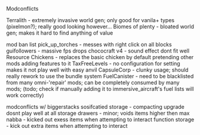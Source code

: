 Modconflicts

Terralith - extremely invasive world gen; only good for vanila+ types (pixelmon?); really good looking however...
Biomes of plenty - bloated world gen; makes it hard to find anything of value


mod ban list
pick_up_torches - messes with right click on all blocks
guifollowers - massive fps drops
chococraft v4 - sound effect dont fit well
Resource Chickens - replaces the basic chicken by default pretending other mods adding features to it
TaxFreeLevels - no configuration for setting makes it not play well with easy anvil
CapsuleCorp - clunky usage; should really rework to use the bundle system
FuelCanister - need to be blacklisted from many omni-'repair' mods; can be completely consumed by many mods; (todo; check if manually adding it to immersive_aircraft's fuel lists will work correctly)



modconflicts w/ biggerstacks
sosifcatied storage - compacting upgrade dosnt play well at all
storage drawers - minor; voids items higher then max 
nabba - kicked out exess items when attempting to interact
function storage - kick out extra items when attempting to interact
